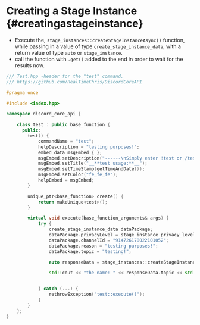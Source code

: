 Creating a Stage Instance {#creatingastageinstance}
=============
- Execute the, `stage_instances::createStageInstanceAsync()` function, while passing in a value of type `create_stage_instance_data`, with a return value of type `auto` or `stage_instance`.
- call the function with `.get()` added to the end in order to wait for the results now.

```cpp
/// Test.hpp -header for the "test" command.
/// https://github.com/RealTimeChris/DiscordCoreAPI

#pragma once

#include <index.hpp>

namespace discord_core_api {

	class test : public base_function {
	  public:
		test() {
			commandName = "test";
			helpDescription = "testing purposes!";
			embed_data msgEmbed { };
			msgEmbed.setDescription("------\nSimply enter !test or /test!\n------");
			msgEmbed.setTitle("__**test usage:**__");
			msgEmbed.setTimeStamp(getTimeAndDate());
			msgEmbed.setColor("fe_fe_fe");
			helpEmbed = msgEmbed;
		}

		unique_ptr<base_function> create() {
			return makeUnique<test>();
		}

		virtual void execute(base_function_arguments& args) {
			try {
				create_stage_instance_data dataPackage;
				dataPackage.privacyLevel = stage_instance_privacy_level::GUILD_ONLY;
				dataPackage.channelId = "914726178022101052";
				dataPackage.reason = "testing purposes!";
				dataPackage.topic = "testing!";

				auto responseData = stage_instances::createStageInstanceAsync(const& dataPackage).get();

				std::cout << "the name: " << responseData.topic << std::endl;


			} catch (...) {
				rethrowException("test::execute()");
			}
		}
	};
}
```
